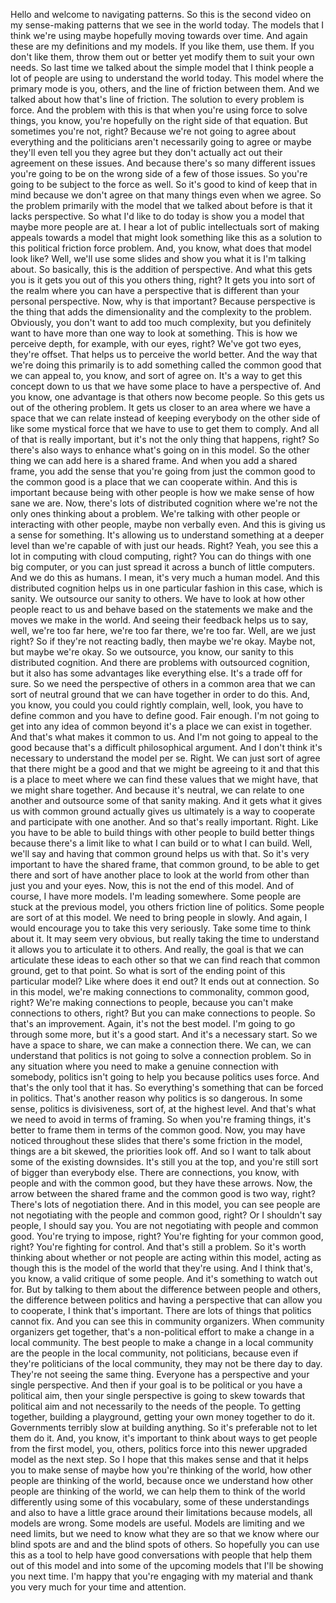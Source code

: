  Hello and welcome to navigating patterns. So this is the second video on my sense-making patterns that we see in the world today. The models that I think we're using maybe hopefully moving towards over time. And again these are my definitions and my models. If you like them, use them. If you don't like them, throw them out or better yet modify them to suit your own needs. So last time we talked about the simple model that I think people a lot of people are using to understand the world today. This model where the primary mode is you, others, and the line of friction between them. And we talked about how that's line of friction. The solution to every problem is force. And the problem with this is that when you're using force to solve things, you know, you're hopefully on the right side of that equation. But sometimes you're not, right? Because we're not going to agree about everything and the politicians aren't necessarily going to agree or maybe they'll even tell you they agree but they don't actually act out their agreement on these issues. And because there's so many different issues you're going to be on the wrong side of a few of those issues. So you're going to be subject to the force as well. So it's good to kind of keep that in mind because we don't agree on that many things even when we agree. So the problem primarily with the model that we talked about before is that it lacks perspective. So what I'd like to do today is show you a model that maybe more people are at. I hear a lot of public intellectuals sort of making appeals towards a model that might look something like this as a solution to this political friction force problem. And, you know, what does that model look like? Well, we'll use some slides and show you what it is I'm talking about. So basically, this is the addition of perspective. And what this gets you is it gets you out of this you others thing, right? It gets you into sort of the realm where you can have a perspective that is different than your personal perspective. Now, why is that important? Because perspective is the thing that adds the dimensionality and the complexity to the problem. Obviously, you don't want to add too much complexity, but you definitely want to have more than one way to look at something. This is how we perceive depth, for example, with our eyes, right? We've got two eyes, they're offset. That helps us to perceive the world better. And the way that we're doing this primarily is to add something called the common good that we can appeal to, you know, and sort of agree on. It's a way to get this concept down to us that we have some place to have a perspective of. And you know, one advantage is that others now become people. So this gets us out of the othering problem. It gets us closer to an area where we have a space that we can relate instead of keeping everybody on the other side of like some mystical force that we have to use to get them to comply. And all of that is really important, but it's not the only thing that happens, right? So there's also ways to enhance what's going on in this model. So the other thing we can add here is a shared frame. And when you add a shared frame, you add the sense that you're going from just the common good to the common good is a place that we can cooperate within. And this is important because being with other people is how we make sense of how sane we are. Now, there's lots of distributed cognition where we're not the only ones thinking about a problem. We're talking with other people or interacting with other people, maybe non verbally even. And this is giving us a sense for something. It's allowing us to understand something at a deeper level than we're capable of with just our heads. Right? Yeah, you see this a lot in computing with cloud computing, right? You can do things with one big computer, or you can just spread it across a bunch of little computers. And we do this as humans. I mean, it's very much a human model. And this distributed cognition helps us in one particular fashion in this case, which is sanity. We outsource our sanity to others. We have to look at how other people react to us and behave based on the statements we make and the moves we make in the world. And seeing their feedback helps us to say, well, we're too far here, we're too far there, we're too far. Well, are we just right? So if they're not reacting badly, then maybe we're okay. Maybe not, but maybe we're okay. So we outsource, you know, our sanity to this distributed cognition. And there are problems with outsourced cognition, but it also has some advantages like everything else. It's a trade off for sure. So we need the perspective of others in a common area that we can sort of neutral ground that we can have together in order to do this. And, you know, you could you could rightly complain, well, look, you have to define common and you have to define good. Fair enough. I'm not going to get into any idea of common beyond it's a place we can exist in together. And that's what makes it common to us. And I'm not going to appeal to the good because that's a difficult philosophical argument. And I don't think it's necessary to understand the model per se. Right. We can just sort of agree that there might be a good and that we might be agreeing to it and that this is a place to meet where we can find these values that we might have, that we might share together. And because it's neutral, we can relate to one another and outsource some of that sanity making. And it gets what it gives us with common ground actually gives us ultimately is a way to cooperate and participate with one another. And so that's really important. Right. Like you have to be able to build things with other people to build better things because there's a limit like to what I can build or to what I can build. Well, we'll say and having that common ground helps us with that. So it's very important to have the shared frame, that common ground, to be able to get there and sort of have another place to look at the world from other than just you and your eyes. Now, this is not the end of this model. And of course, I have more models. I'm leading somewhere. Some people are stuck at the previous model, you others friction line of politics. Some people are sort of at this model. We need to bring people in slowly. And again, I would encourage you to take this very seriously. Take some time to think about it. It may seem very obvious, but really taking the time to understand it allows you to articulate it to others. And really, the goal is that we can articulate these ideas to each other so that we can find reach that common ground, get to that point. So what is sort of the ending point of this particular model? Like where does it end out? It ends out at connection. So in this model, we're making connections to commonality, common good, right? We're making connections to people, because you can't make connections to others, right? But you can make connections to people. So that's an improvement. Again, it's not the best model. I'm going to go through some more, but it's a good start. And it's a necessary start. So we have a space to share, we can make a connection there. We can, we can understand that politics is not going to solve a connection problem. So in any situation where you need to make a genuine connection with somebody, politics isn't going to help you because politics uses force. And that's the only tool that it has. So everything's something that can be forced in politics. That's another reason why politics is so dangerous. In some sense, politics is divisiveness, sort of, at the highest level. And that's what we need to avoid in terms of framing. So when you're framing things, it's better to frame them in terms of the common good. Now, you may have noticed throughout these slides that there's some friction in the model, things are a bit skewed, the priorities look off. And so I want to talk about some of the existing downsides. It's still you at the top, and you're still sort of bigger than everybody else. There are connections, you know, with people and with the common good, but they have these arrows. Now, the arrow between the shared frame and the common good is two way, right? There's lots of negotiation there. And in this model, you can see people are not negotiating with the people and common good, right? Or I shouldn't say people, I should say you. You are not negotiating with people and common good. You're trying to impose, right? You're fighting for your common good, right? You're fighting for control. And that's still a problem. So it's worth thinking about whether or not people are acting within this model, acting as though this is the model of the world that they're using. And I think that's, you know, a valid critique of some people. And it's something to watch out for. But by talking to them about the difference between people and others, the difference between politics and having a perspective that can allow you to cooperate, I think that's important. There are lots of things that politics cannot fix. And you can see this in community organizers. When community organizers get together, that's a non-political effort to make a change in a local community. The best people to make a change in a local community are the people in the local community, not politicians, because even if they're politicians of the local community, they may not be there day to day. They're not seeing the same thing. Everyone has a perspective and your single perspective. And then if your goal is to be political or you have a political aim, then your single perspective is going to skew towards that political aim and not necessarily to the needs of the people. To getting together, building a playground, getting your own money together to do it. Governments terribly slow at building anything. So it's preferable not to let them do it. And, you know, it's important to think about ways to get people from the first model, you, others, politics force into this newer upgraded model as the next step. So I hope that this makes sense and that it helps you to make sense of maybe how you're thinking of the world, how other people are thinking of the world, because once we understand how other people are thinking of the world, we can help them to think of the world differently using some of this vocabulary, some of these understandings and also to have a little grace around their limitations because models, all models are wrong. Some models are useful. Models are limiting and we need limits, but we need to know what they are so that we know where our blind spots are and and the blind spots of others. So hopefully you can use this as a tool to help have good conversations with people that help them out of this model and into some of the upcoming models that I'll be showing you next time. I'm happy that you're engaging with my material and thank you very much for your time and attention.